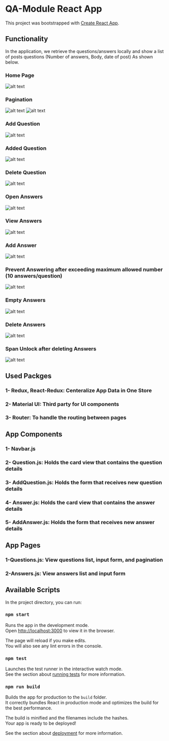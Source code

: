 # QA-Module React App

This project was bootstrapped with [Create React App](https://github.com/facebook/create-react-app).

## Functionality

In the application, we retrieve the questions/answers locally and show a list of posts questions (Number of answers, Body, date of post) As shown below. 

### Home Page
![alt text](https://github.com/hossamalaa69/QA-Task-React/blob/master/snapshots/1-Home.png?raw=true)

### Pagination
![alt text](https://github.com/hossamalaa69/QA-Task-React/blob/master/snapshots/2-Pagination1.png?raw=true)
![alt text](https://github.com/hossamalaa69/QA-Task-React/blob/master/snapshots/2-Pagination2.png?raw=true)

### Add Question
![alt text](https://github.com/hossamalaa69/QA-Task-React/blob/master/snapshots/3-AddQuesion1.png?raw=true)

### Added Question
![alt text](https://github.com/hossamalaa69/QA-Task-React/blob/master/snapshots/3-AddQuestion2.png?raw=true)

### Delete Question
![alt text](https://github.com/hossamalaa69/QA-Task-React/blob/master/snapshots/3-Questiondelete.png?raw=true)

### Open Answers
![alt text](https://github.com/hossamalaa69/QA-Task-React/blob/master/snapshots/4-Ans0.png?raw=true)

### View Answers
![alt text](https://github.com/hossamalaa69/QA-Task-React/blob/master/snapshots/4-Ans1.png?raw=true)

### Add Answer
![alt text](https://github.com/hossamalaa69/QA-Task-React/blob/master/snapshots/4-Ans2.png?raw=true)

### Prevent Answering after exceeding maximum allowed number (10 answers/question)
![alt text](https://github.com/hossamalaa69/QA-Task-React/blob/master/snapshots/4-Ans3Spam.png?raw=true)

### Empty Answers
![alt text](https://github.com/hossamalaa69/QA-Task-React/blob/master/snapshots/4-Ans4Empty.png?raw=true)

### Delete Answers
![alt text](https://github.com/hossamalaa69/QA-Task-React/blob/master/snapshots/4-Ans5Delete.png?raw=true)

### Span Unlock after deleting Answers
![alt text](https://github.com/hossamalaa69/QA-Task-React/blob/master/snapshots/4-Ans6SpanUnlock.png?raw=true)



## Used Packges

### 1- Redux, React-Redux: Centeralize App Data in One Store
### 2- Material UI: Third party for UI components
### 3- Router: To handle the routing between pages

## App Components

### 1- Navbar.js 
### 2- Question.js: Holds the card view that contains the question details
### 3- AddQuestion.js: Holds the form that receives new question details
### 4- Answer.js: Holds the card view that contains the answer details
### 5- AddAnswer.js: Holds the form that receives new answer details


## App Pages
### 1-Questions.js: View questions list, input form, and pagination 
### 2-Answers.js: View answers list and input form


## Available Scripts

In the project directory, you can run:

### `npm start`

Runs the app in the development mode.\
Open [http://localhost:3000](http://localhost:3000) to view it in the browser.

The page will reload if you make edits.\
You will also see any lint errors in the console.

### `npm test`

Launches the test runner in the interactive watch mode.\
See the section about [running tests](https://facebook.github.io/create-react-app/docs/running-tests) for more information.

### `npm run build`

Builds the app for production to the `build` folder.\
It correctly bundles React in production mode and optimizes the build for the best performance.

The build is minified and the filenames include the hashes.\
Your app is ready to be deployed!

See the section about [deployment](https://facebook.github.io/create-react-app/docs/deployment) for more information.

